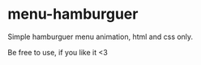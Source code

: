 # menu-hamburguer

Simple hamburguer menu animation, html and css only.

Be free to use, if you like it <3
